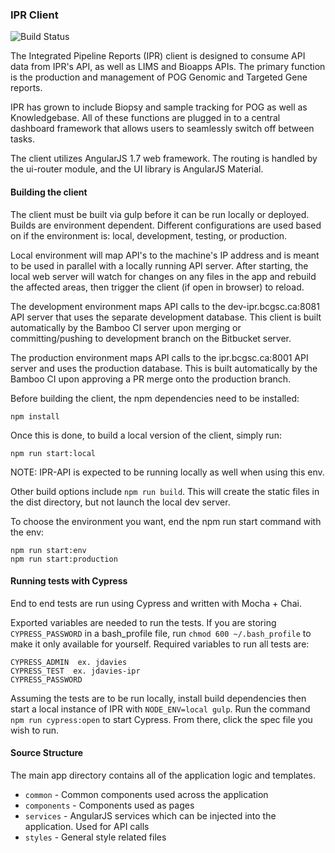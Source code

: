 ### IPR Client

![Build Status](https://www.bcgsc.ca/bamboo/plugins/servlet/wittified/build-status/IPR-DEVCLIENT)

The Integrated Pipeline Reports (IPR) client is designed to consume API data from IPR's API, as well as
LIMS and Bioapps APIs. The primary function is the production and management of POG Genomic and Targeted Gene reports.

IPR has grown to include Biopsy and sample tracking for POG as well as Knowledgebase. All of these functions are
plugged in to a central dashboard framework that allows users to seamlessly switch off between tasks. 

The client utilizes AngularJS 1.7 web framework. The routing is handled by the ui-router module, and the UI library 
is AngularJS Material.


#### Building the client

The client must be built via gulp before it can be run locally or deployed. Builds are environment dependent. 
Different configurations are used based on if the environment is: local, development, testing, or production. 

Local environment will map API's to the machine's IP address and is meant to be used in parallel with a locally 
running API server. After starting, the local web server will watch for changes on any files in the app and rebuild
the affected areas, then trigger the client (if open in browser) to reload.

The development environment maps API calls to the dev-ipr.bcgsc.ca:8081 API server that uses the separate development
database. This client is built automatically by the Bamboo CI server upon merging or committing/pushing to development
branch on the Bitbucket server. 

The production environment maps API calls to the ipr.bcgsc.ca:8001 API server and uses the production database. This 
is built automatically by the Bamboo CI upon approving a PR merge onto the production branch.

Before building the client, the npm dependencies need to be installed:
```
npm install
```

Once this is done, to build a local version of the client, simply run:
```
npm run start:local
```
NOTE: IPR-API is expected to be running locally as well when using this env.

Other build options include `npm run build`. This will create the static files in the dist directory, but not
launch the local dev server.

To choose the environment you want, end the npm run start command with the env:
```
npm run start:env
npm run start:production
```

#### Running tests with Cypress

End to end tests are run using Cypress and written with Mocha + Chai.

Exported variables are needed to run the tests. If you are storing `CYPRESS_PASSWORD` in a bash_profile file,
run `chmod 600 ~/.bash_profile` to make it only available for yourself. Required variables to run all tests are:

```
CYPRESS_ADMIN  ex. jdavies
CYPRESS_TEST  ex. jdavies-ipr
CYPRESS_PASSWORD
```

Assuming the tests are to be run locally, install build dependencies then start a local instance of IPR with `NODE_ENV=local gulp`.
Run the command `npm run cypress:open` to start Cypress. From there, click the spec file you wish to run.


#### Source Structure

The main app directory contains all of the application logic and templates.

* `common` - Common components used across the application
* `components` - Components used as pages
* `services` - AngularJS services which can be injected into the application. Used for API calls
* `styles` - General style related files